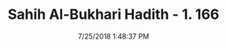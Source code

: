 ---
title        : "Sahih Al-Bukhari Hadith - 1. 166"
date         : 7/25/2018 1:48:37 PM
draft        : false
type         : "hadith"
layout       : "hadith"
BookCode     : "SHB"
VolumeNumber : "1"
HadithNumber : "166"
categories  :  ["Ablution-Washing the heels"]
tags  :  ["Muhammad Ibn Ziyad"]
---